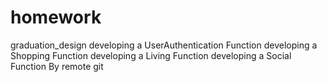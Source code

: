# homework
graduation_design
developing a UserAuthentication Function
developing a Shopping Function
developing a Living Function
developing a Social Function By remote git
